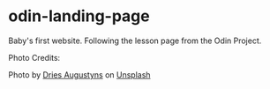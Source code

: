 # odin-landing-page

Baby's first website. Following the lesson page from the Odin Project.

Photo Credits:

Photo by <a href="https://unsplash.com/@driaug?utm_source=unsplash&utm_medium=referral&utm_content=creditCopyText">Dries Augustyns</a> on <a href="https://unsplash.com/s/photos/keyboards?utm_source=unsplash&utm_medium=referral&utm_content=creditCopyText">Unsplash</a>

